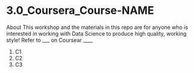 # 3.0_Coursera_Course-NAME
About This workshop and the materials in this repo are for anyone who is interested in working with Data Science to produce high quality, working style! Refer to ___ on Coursear ____

1. C1
2. C2
3. C3
